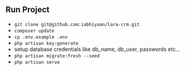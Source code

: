 ## Run Project

- `git clone git@github.com:iabhiyaan/lara-crm.git`
- `composer update`
- `cp .env.example .env`
- `php artisan key:generate`
- setup database credentials like db_name, db_user, passwords etc...
- `php artisan migrate:fresh --seed`
- `php artisan serve`
